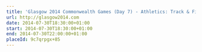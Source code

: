 ```yaml
---
title: 'Glasgow 2014 Commonwealth Games (Day 7) - Athletics: Track & Field'
url: http://glasgow2014.com
date: 2014-07-30T18:30:00+01:00
start: 2014-07-30T18:30:00+01:00
end: 2014-07-30T22:00:00+01:00
placeId: 9c7qrpgx+85
---
```

